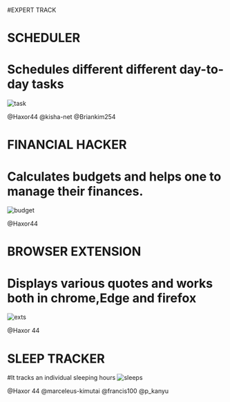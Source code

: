 #EXPERT TRACK

# SCHEDULER

# Schedules different different day-to-day tasks
![task](https://user-images.githubusercontent.com/50330948/221390445-3f3801ba-c68d-4674-97d6-4cc3ec251ea8.png)

@Haxor44
@kisha-net 
@Briankim254


# FINANCIAL HACKER

# Calculates budgets and helps one to manage their finances.
![budget](https://user-images.githubusercontent.com/50330948/221390461-d9d61a51-21c6-4f95-b383-4c3ae7e1a2cd.png)

@Haxor44

# BROWSER EXTENSION
# Displays various quotes and works both in chrome,Edge and firefox
![exts](https://user-images.githubusercontent.com/50330948/221390470-abea8861-6741-4de1-ac3f-55c787ea6d15.png)

@Haxor 44 

# SLEEP TRACKER
#It tracks an individual sleeping hours
![sleeps](https://user-images.githubusercontent.com/50330948/221390477-2a4fe89f-7271-4e86-bc2b-23cceab84939.png)

@Haxor 44 
@marceleus-kimutai
@francis100 @p_kanyu

